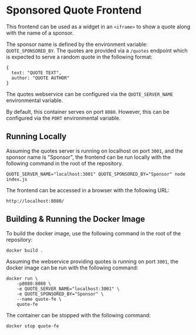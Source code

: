# Sponsored Quote Frontend

This frontend can be used as a widget in an `<iframe>` to show a quote along with the name of a sponsor.

The sponsor name is defined by the environment variable: `QUOTE_SPONSORED_BY`.
The quotes are provided via a `/quotes` endpoint which is expected to serve a random quote in the following format:
```
{
  text: "QUOTE TEXT",
  author: "QUOTE AUTHOR"
}
```
The quotes webservice can be configured via the `QUOTE_SERVER_NAME` environmental variable.

By default, this container serves on port `8080`. However, this can be configured via the `PORT` environmental variable.

## Running Locally
Assuming the quotes server is running on localhost on port `3001`, and the sponsor name is "Sponsor", the frontend can be run locally with the following command in the root of the repository.
```
QUOTE_SERVER_NAME="localhost:3001" QUOTE_SPONSORED_BY="Sponsor" node index.js
```
The frontend can be accessed in a browser with the following URL:
```
http://localhost:8080/
```
## Building & Running the Docker Image
To build the docker image, use the following command in the root of the repository:
```
docker build .
```
Assuming the webservice providing quotes is running on port `3001`, the docker image can be run with the following command:
```
docker run \
	-p8080:8080 \
	-e QUOTE_SERVER_NAME="localhost:3001" \
	-e QUOTE_SPONSORED_BY="Sponsor" \
	--name quote-fe \
	quote-fe
```
The container can be stopped with the following command:
```
docker stop quote-fe
```
